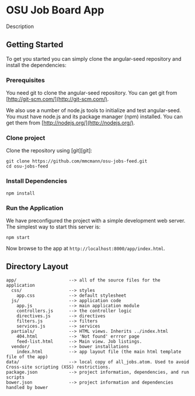 # OSU Job Board App

Description

## Getting Started

To get you started you can simply clone the angular-seed repository and install the dependencies:

### Prerequisites

You need git to clone the angular-seed repository. You can get git from
[http://git-scm.com/](http://git-scm.com/).

We also use a number of node.js tools to initialize and test angular-seed. You must have node.js and
its package manager (npm) installed.  You can get them from [http://nodejs.org/](http://nodejs.org/).

### Clone project

Clone the repository using [git][git]:

```
git clone https://github.com/mmcmann/osu-jobs-feed.git
cd osu-jobs-feed
```

### Install Dependencies

```
npm install
```

### Run the Application

We have preconfigured the project with a simple development web server.  The simplest way to start
this server is:

```
npm start
```

Now browse to the app at `http://localhost:8000/app/index.html`.

## Directory Layout

```
app/                    --> all of the source files for the application
  css/                  --> styles
    app.css             --> default stylesheet
  js/                   --> application code
    app.js              --> main application module
    controllers.js      --> the controller logic
    directives.js       --> directives
    filters.js          --> filters
    services.js         --> services
  partials/             --> HTML views. Inherits ../index.html
    404.html            --> 'Not found' errror page
    feed-list.html      --> Main view. Job listings.
  vendor/               --> bower installations
    index.html          --> app layout file (the main html template file of the app)
data/                   --> local copy of all_jobs.atom. Used to avoid Cross-site scripting (XSS) restrictions.
package.json            --> project information, dependencies, and run scripts
bower.json              --> project information and dependencies handled by bower
```
